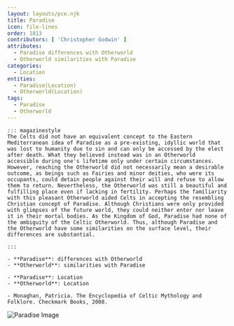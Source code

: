 ```yaml
---
layout: layouts/pce.njk
title: Paradise
icon: file-lines
order: 1813
contributors: [ 'Christopher Godwin' ]
attributes:
  - Paradise differences with Otherworld
  - Otherworld similarities with Paradise
categories:
  - Location
entities:
  - Paradise(Location)
  - Otherworld(Location)
tags:
  - Paradise
  - Otherworld
---
```

``` tab [group1:Info]
::: magazinestyle
The Celts did not have an equivalent concept to the Eastern Mediterranean idea of Paradise as a pre-existing, idyllic world that was lost to humanity due to sin and can only be accessed by the elect after death. What they believed instead was in an Otherworld accessible during one's lifetime only under certain circumstances. However, reaching the Otherworld did not necessarily mean a desirable outcome, as beings such as Fairies and minor deities, who were its occupants, could detain people against their will and refuse to allow them to return. Nevertheless, the Otherworld was still a beautiful and fulfilling place even if lacking in fertility. Perhaps the familiarity with this pleasant Otherworld aided Celts in accepting the resembling Christian concept of Paradise. Although Christians were only provided with glimpses of the future world, they could neither enter nor leave it in their mortal bodies. As the Kingdom of God, Paradise had none of the ambiguity of the Celtic Otherworld. Thus, although Paradise and the Otherworld have some similarities on the surface level, their differences are substantial.

:::
```
``` tab [group1:Attributes]
- **Paradise**: differences with Otherworld
- **Otherworld**: similarities with Paradise
```
``` tab [group1:Entities]
- **Paradise**: Location
- **Otherworld**: Location
```
``` tab [group1:Sources]
- Monaghan, Patricia. The Encyclopedia of Celtic Mythology and Folklore. Checkmark Books, 2008.
```
![Paradise Image](https://upload.wikimedia.org/wikipedia/commons/thumb/0/07/Jan_Bruegel_d._%C3%84._003.jpg/1200px-Jan_Bruegel_d._%C3%84._003.jpg)
